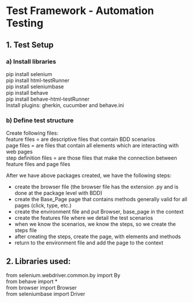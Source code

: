 # Test Framework - Automation Testing

## 1. Test Setup
### a) Install libraries
pip install selenium  
pip install html-testRunner  
pip install seleniumbase  
pip install behave  
pip install behave-html-testRunner  
Install plugins: gherkin, cucumber and behave.ini

### b) Define test structure
Create following files:  
feature files = are descriptive files that contain BDD scenarios  
page files = are files that contain all elements which are interacting with web pages  
step definition files = are those files that make the connection between feature files and page files  

After we have above packages created, we have the following steps:  
   - create the browser file (the browser file has the extension .py and is done at the package level with BDD)
   - create the Base_Page page that contains methods generally valid for all pages (click, type, etc.)
   - create the environment file and put Browser, base_page in the context
   - create the features file where we detail the test scenarios
   - when we know the scenarios, we know the steps, so we create the steps file
   - after creating the steps, create the page, with elements and methods
   - return to the environment file and add the page to the context  

## 2. Libraries used:
from selenium.webdriver.common.by import By  
from behave import *  
from browser import Browser  
from seleniumbase import Driver
